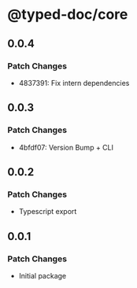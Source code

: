 # @typed-doc/core

## 0.0.4

### Patch Changes

- 4837391: Fix intern dependencies

## 0.0.3

### Patch Changes

- 4bfdf07: Version Bump + CLI

## 0.0.2

### Patch Changes

- Typescript export

## 0.0.1

### Patch Changes

- Initial package
